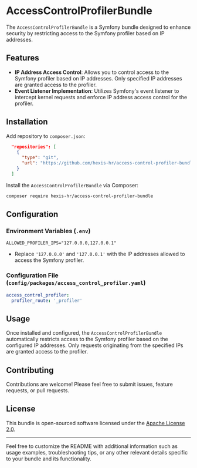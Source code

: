 # AccessControlProfilerBundle

The `AccessControlProfilerBundle` is a Symfony bundle designed to enhance security by restricting access to the Symfony
profiler based on IP addresses.

## Features

- **IP Address Access Control**: Allows you to control access to the Symfony profiler based on IP addresses. Only
  specified IP addresses are granted access to the profiler.
- **Event Listener Implementation**: Utilizes Symfony's event listener to intercept kernel requests and
  enforce IP address access control for the profiler.

## Installation

Add repository to `composer.json`:

```json
  "repositories": [
    {
      "type": "git",
      "url": "https://github.com/hexis-hr/access-control-profiler-bundle.git"
    }
  ]
```

Install the `AccessControlProfilerBundle` via Composer:

```bash
composer require hexis-hr/access-control-profiler-bundle
```

## Configuration

### Environment Variables (`.env`)

```
ALLOWED_PROFILER_IPS="127.0.0.0,127.0.0.1"
```

- Replace `'127.0.0.0'` and `'127.0.0.1'` with the IP addresses allowed to access the Symfony profiler.

### Configuration File (`config/packages/access_control_profiler.yaml`)

```yaml
access_control_profiler:
  profiler_route: '_profiler'
```

## Usage

Once installed and configured, the `AccessControlProfilerBundle` automatically restricts access to the Symfony profiler
based on the configured IP addresses. Only requests originating from the specified IPs are granted access to the
profiler.

## Contributing

Contributions are welcome! Please feel free to submit issues, feature requests, or pull requests.

## License

This bundle is open-sourced software licensed under the [Apache License 2.0](LICENSE).

---

Feel free to customize the README with additional information such as usage examples, troubleshooting tips, or any other
relevant details specific to your bundle and its functionality.
